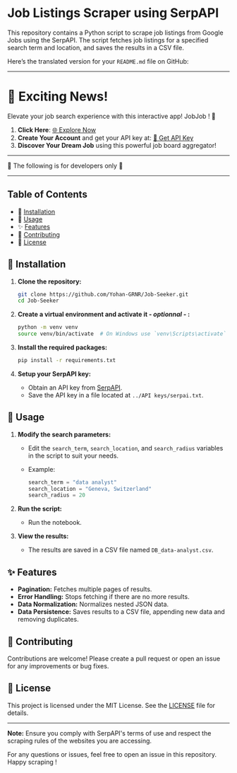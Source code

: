 # Job Listings Scraper using SerpAPI

This repository contains a Python script to scrape job listings from Google Jobs using the SerpAPI. The script fetches job listings for a specified search term and location, and saves the results in a CSV file.

Here’s the translated version for your `README.md` file on GitHub:

---

# 🚀 Exciting News!

Elevate your job search experience with this interactive app! JobJob ! 🎉

1. **Click Here**: [🌐 Explore Now](https://jobjob.streamlit.app/)
2. **Create Your Account** and get your API key at: [🔑 Get API Key](https://serpapi.com/)
3. **Discover Your Dream Job** using this powerful job board aggregator!

---

🔽 The following is for developers only 🔽

---  

## Table of Contents

- 🚀 [Installation](#installation)
- 📖 [Usage](#usage)
- ✨ [Features](#features)
- 🤝 [Contributing](#contributing)
- 📜 [License](#license)

## 🚀 Installation

1. **Clone the repository:**

    ```sh
    git clone https://github.com/Yohan-GRNR/Job-Seeker.git
    cd Job-Seeker
    ```

2. **Create a virtual environment and activate it - *optionnal* - :**

    ```sh
    python -m venv venv
    source venv/bin/activate  # On Windows use `venv\Scripts\activate`
    ```

3. **Install the required packages:**

    ```sh
    pip install -r requirements.txt
    ```

4. **Setup your SerpAPI key:**
    - Obtain an API key from [SerpAPI](https://serpapi.com/).
    - Save the API key in a file located at `../API keys/serpai.txt`.

## 📖 Usage

1. **Modify the search parameters:**
    - Edit the `search_term`, `search_location`, and `search_radius` variables in the script to suit your needs.
    - Example:

        ```python
        search_term = "data analyst"
        search_location = "Geneva, Switzerland"
        search_radius = 20
        ```

2. **Run the script:**
    - Run the notebook.

3. **View the results:**
    - The results are saved in a CSV file named `DB_data-analyst.csv`.

## ✨ Features

- **Pagination:** Fetches multiple pages of results.
- **Error Handling:** Stops fetching if there are no more results.
- **Data Normalization:** Normalizes nested JSON data.
- **Data Persistence:** Saves results to a CSV file, appending new data and removing duplicates.

## 🤝 Contributing

Contributions are welcome! Please create a pull request or open an issue for any improvements or bug fixes.

## 📜 License

This project is licensed under the MIT License. See the [LICENSE](LICENSE) file for details.

---

**Note:** Ensure you comply with SerpAPI's terms of use and respect the scraping rules of the websites you are accessing.

For any questions or issues, feel free to open an issue in this repository. Happy scraping !